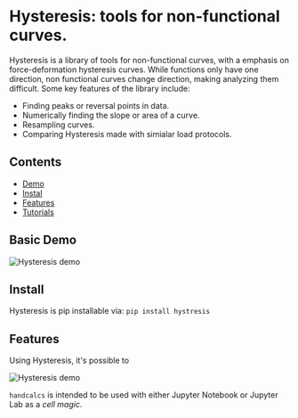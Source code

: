 <h1 align = "Left">Hysteresis: tools for non-functional curves.</h1>


Hysteresis is a library of tools for non-functional curves, with a emphasis on force-deformation hysteresis curves.
While functions only have one direction, non functional curves change direction, making analyzing them difficult.
Some key features of the library include:

* Finding peaks or reversal points in data.
* Numerically finding the slope or area of a curve.
* Resampling curves.
* Comparing Hysteresis made with simialar load protocols.

## Contents

* [Demo](https://github.com/cslotboom/Hysteresis#demo)
* [Instal](https://github.com/cslotboom/Hysteresis#instal)
* [Features](https://github.com/cslotboom/Hysteresis#features)
* [Tutorials](https://github.com/cslotboom/Hysteresis#tutorials)

## Basic Demo

![Hysteresis demo](docs/images/demo.gif)


## Install

Hysteresis is pip installable via:
`pip install hystresis`



## Features

Using Hysteresis, it's possible to 




![Hysteresis demo](docs/images/demo.gif)


`handcalcs` is intended to be used with either Jupyter Notebook or Jupyter Lab as a _cell magic_.